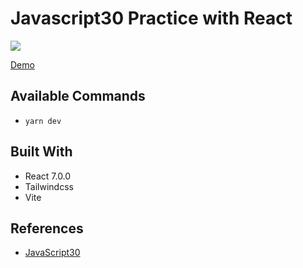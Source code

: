 # Javascript30 Practice with React

![](https://javascript30.com/images/JS3-social-share.png)

[Demo](https://js30-beta.vercel.app/)

## Available Commands

- `yarn dev`

## Built With

- React 7.0.0
- Tailwindcss
- Vite

## References

- [JavaScript30](https://github.com/wesbos/JavaScript30)
